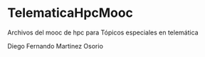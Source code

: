 # TelematicaHpcMooc
Archivos del mooc de hpc para Tópicos especiales en telemática

Diego Fernando Martinez Osorio
